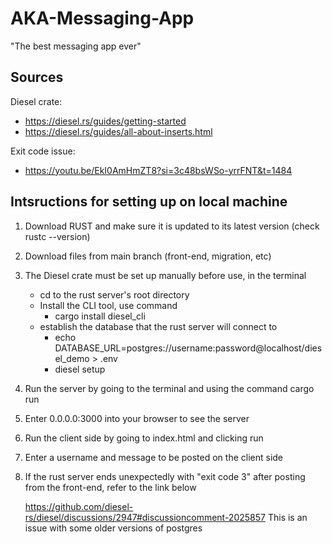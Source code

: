 # AKA-Messaging-App
"The best messaging app ever"

## Sources

Diesel crate: 
- https://diesel.rs/guides/getting-started
- https://diesel.rs/guides/all-about-inserts.html

Exit code issue:
- https://youtu.be/EkI0AmHmZT8?si=3c48bsWSo-yrrFNT&t=1484

## Intsructions for setting up on local machine

1. Download RUST and make sure it is updated to its latest version (check rustc --version) 
2. Download files from main branch (front-end, migration, etc)
3. The Diesel crate must be set up manually before use, in the terminal
    - cd to the rust server's root directory
    - Install the CLI tool, use command
      - cargo install diesel_cli
    - establish the database that the rust server will connect to
      - echo DATABASE_URL=postgres://username:password@localhost/diesel_demo > .env
      - diesel setup
5. Run the server by going to the terminal and using the command cargo run
6. Enter 0.0.0.0:3000 into your browser to see the server 
7. Run the client side by going to index.html and clicking run 
8. Enter a username and message to be posted on the client side
9. If the rust server ends unexpectedly with "exit code 3" after posting from the front-end, refer to the link below

   https://github.com/diesel-rs/diesel/discussions/2947#discussioncomment-2025857
   This is an issue with some older versions of postgres
